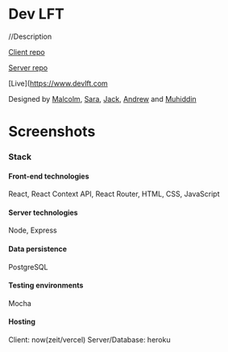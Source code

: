 # Dev LFT

//Description

[Client repo](https://github.com/thinkful-ei-macaw/dev-lft)

[Server repo](https://github.com/thinkful-ei-macaw/dev-lft-api)

[Live](https://www.devlft.com

Designed by [Malcolm](https://github.com/malcolmkiano), [Sara](https://github.com/Saraquail), [Jack](https://github.com/jacklansing), [Andrew](https://github.com/atwb21786) and [Muhiddin](https://github.com/muhiddinsgithub)

# Screenshots






### Stack

#### Front-end technologies
React, React Context API, React Router, HTML, CSS, JavaScript

#### Server technologies
Node, Express

#### Data persistence
PostgreSQL

#### Testing environments
Mocha

#### Hosting
Client: now(zeit/vercel)
Server/Database: heroku

